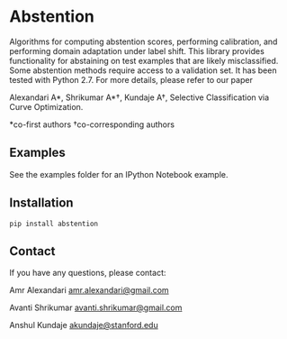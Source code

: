 # Abstention

Algorithms for computing abstention scores, performing calibration, and performing domain adaptation under label shift. This library provides functionality for abstaining on test examples that are likely misclassified. Some abstention methods require access to a validation set. It has been tested with Python 2.7. For more details, please refer to our paper

Alexandari A*, Shrikumar A*†, Kundaje A†, Selective Classification via Curve Optimization.

*co-first authors
†co-corresponding authors

## Examples

See the examples folder for an IPython Notebook example.

## Installation

```
pip install abstention
```

## Contact

If you have any questions, please contact:

Amr Alexandari amr.alexandari@gmail.com

Avanti Shrikumar avanti.shrikumar@gmail.com

Anshul Kundaje akundaje@stanford.edu
